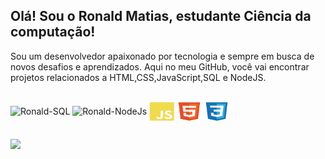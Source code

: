 ## Olá! Sou o Ronald Matias, estudante Ciência da computação!
<p>Sou um desenvolvedor apaixonado por tecnologia e sempre em busca de novos desafios e aprendizados. Aqui no meu GitHub, você vai encontrar projetos relacionados a HTML,CSS,JavaScript,SQL e NodeJS.</p>
<div style="display: inline_block"><br>
  <img align="center" alt="Ronald-SQL"  height="30" width="40" src="https://cdn.jsdelivr.net/gh/devicons/devicon@latest/icons/azuresqldatabase/azuresqldatabase-original.svg" />
  <img align="center" alt="Ronald-NodeJs"  height="30" width="40" src="https://cdn.jsdelivr.net/gh/devicons/devicon@latest/icons/nodejs/nodejs-original-wordmark.svg" />
  <img align="center" alt="Ronald-Js" height="30" width="40" src="https://raw.githubusercontent.com/devicons/devicon/master/icons/javascript/javascript-plain.svg">
  <img align="center" alt="Ronald-HTML" height="30" width="40" src="https://raw.githubusercontent.com/devicons/devicon/master/icons/html5/html5-original.svg">
  <img align="center" alt="Ronald-CSS" height="30" width="40" src="https://raw.githubusercontent.com/devicons/devicon/master/icons/css3/css3-original.svg">
</div>
    
  ##
<div> 
    <a href = "mailto:ronaldmatias05@hotmail.com"><img src="https://img.shields.io/badge/-Hotmail-%23333?style=for-the-badge&logo=gmail&logoColor=white" target="_blank"></a
</div> 
  
